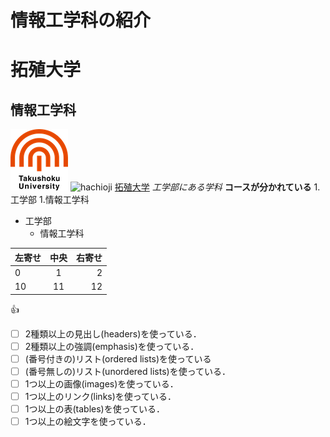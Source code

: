 # 情報工学科の紹介
<!-- Markdown記法を使って学科の紹介ページを作る -->
# 拓殖大学
## 情報工学科
![takushoku university](logo.png)
![hachioji](hachioji.png)
[拓殖大学](https://www.takushoku-u.ac.jp)
*工学部にある学科*
**コースが分かれている**
1.工学部
 1.情報工学科


- 工学部
  - 情報工学科


|左寄せ|中央|右寄せ|
|:---|:---:|---:|
| 0 | 1 | 2 |
| 10 | 11 | 12 |

:+1:



<!-- この部分より上に記述を追加して下のチェックボックスで確認する -->
- [ ] 2種類以上の見出し(headers)を使っている．
- [ ] 2種類以上の強調(emphasis)を使っている．
- [ ] (番号付きの)リスト(ordered lists)を使っている
- [ ] (番号無しの)リスト(unordered lists)を使っている．
- [ ] 1つ以上の画像(images)を使っている．
- [ ] 1つ以上のリンク(links)を使っている．
- [ ] 1つ以上の表(tables)を使っている．
- [ ] 1つ以上の絵文字を使っている．
